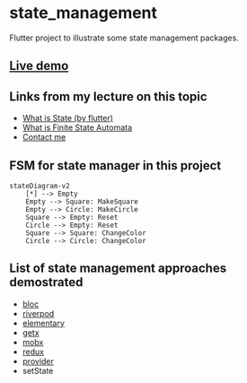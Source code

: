 # state_management

Flutter project to illustrate some state management packages.

## [Live demo](https://glebosotov.github.io/flutter-education-state-management/)

## Links from my lecture on this topic

- [What is State (by flutter)](https://docs.flutter.dev/data-and-backend/state-mgmt/ephemeral-vs-app)
- [What is Finite State Automata](https://en.wikipedia.org/wiki/Finite-state_machine)
- [Contact me](https://t.me/glebosotov)

## FSM for state manager in this project

```mermaid
stateDiagram-v2
    [*] --> Empty
    Empty --> Square: MakeSquare
    Empty --> Circle: MakeCircle
    Square --> Empty: Reset
    Circle --> Empty: Reset
    Square --> Square: ChangeColor
    Circle --> Circle: ChangeColor
```

## List of state management approaches demostrated

- [bloc](https://pub.dev/packages/bloc)
- [riverpod](https://pub.dev/packages/riverpod)
- [elementary](https://pub.dev/packages/elementary)
- [getx](https://pub.dev/packages/get)
- [mobx](https://pub.dev/packages/mobx)
- [redux](https://pub.dev/packages/redux)
- [provider](https://pub.dev/packages/provider)
- setState
